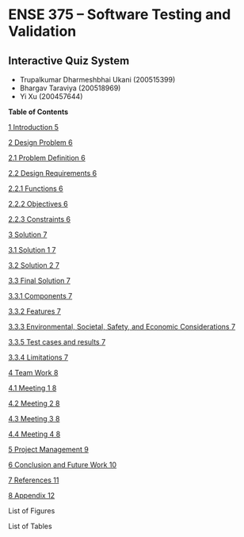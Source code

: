 # ENSE 375 – Software Testing and Validation

## Interactive Quiz System

- Trupalkumar Dharmeshbhai Ukani (200515399)
- Bhargav Taraviya (200518969)
- Yi Xu (200457644)

**Table of Contents**

[1 Introduction 5](#_Toc43885122)

[2 Design Problem 6](#_Toc43885123)

[2.1 Problem Definition 6](#_Toc43885124)

[2.2 Design Requirements 6](#_Toc43885125)

[2.2.1 Functions 6](#_Toc43885126)

[2.2.2 Objectives 6](#_Toc43885127)

[2.2.3 Constraints 6](#_Toc43885128)

[3 Solution 7](#_Toc43885129)

[3.1 Solution 1 7](#_Toc43885130)

[3.2 Solution 2 7](#_Toc43885131)

[3.3 Final Solution 7](#_Toc43885132)

[3.3.1 Components 7](#_Toc43885133)

[3.3.2 Features 7](#_Toc43885134)

[3.3.3 Environmental, Societal, Safety, and Economic Considerations 7](#_Toc43885135)

[3.3.5 Test cases and results 7](#_Toc43885136)

[3.3.4 Limitations 7](#_Toc43885136)

[4 Team Work 8](#_Toc43885137)

[4.1 Meeting 1 8](#_Toc43885138)

[4.2 Meeting 2 8](#_Toc43885139)

[4.3 Meeting 3 8](#_Toc43885140)

[4.4 Meeting 4 8](#_Toc43885141)

[5 Project Management 9](#_Toc43885142)

[6 Conclusion and Future Work 10](#_Toc43885143)

[7 References 11](#_Toc43885144)

[8 Appendix 12](#_Toc43885145)

List of Figures

List of Tables
